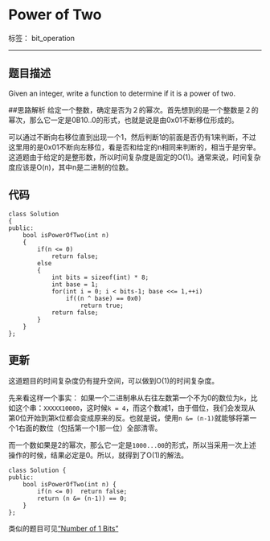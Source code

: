 ﻿# Power of Two

标签： bit_operation

---

## 题目描述

Given an integer, write a function to determine if it is a power of two. 

##思路解析
给定一个整数，确定是否为２的幂次。首先想到的是一个整数是２的幂次，那么它一定是0B10..0的形式，也就是说是由0x01不断移位形成的。

可以通过不断向右移位直到出现一个1，然后判断1的前面是否仍有1来判断，不过这里用的是0x01不断向左移位，看是否和给定的n相同来判断的，相当于是穷举。这道题由于给定的是整形数，所以时间复杂度是固定的O(1)。通常来说，时间复杂度应该是O(n)，其中n是二进制的位数。

## 代码
```
class Solution 
{
public:
    bool isPowerOfTwo(int n) 
    {
        if(n <= 0)
            return false;
        else
        {
            int bits = sizeof(int) * 8;
            int base = 1;
            for(int i = 0; i < bits-1; base <<= 1,++i)
                if((n ^ base) == 0x0)
                    return true;
            return false;
        }
    }
};
```
## 更新
这道题目的时间复杂度仍有提升空间，可以做到O(1)的时间复杂度。

先来看这样一个事实：
如果一个二进制串从右往左数第一个不为0的数位为`k`，比如这个串：`XXXXX10000`，这时候`k = 4`，而这个数减1，由于借位，我们会发现从第0位开始到第k位都会变成原来的反。也就是说，使用`n &= (n-1)`就能够将第一个1右面的数位（包括第一个1那一位）全部清零。

而一个数如果是2的幂次，那么它一定是`1000...00`的形式，所以当采用一次上述操作的时候，结果必定是0。所以，就得到了O(1)的解法。

```
class Solution {
public:
    bool isPowerOfTwo(int n) {
        if(n <= 0)  return false;
        return (n &= (n-1)) == 0;
    }
};
```
类似的题目可见[“Number of 1 Bits”](https://leetcode.com/problems/number-of-1-bits/)